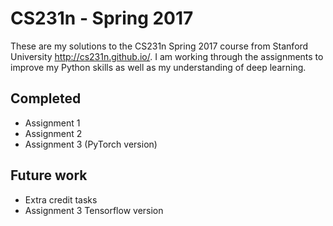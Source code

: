# CS231n - Spring 2017

These are my solutions to the CS231n Spring 2017 course from Stanford University http://cs231n.github.io/. I am working through the assignments to improve my Python skills as well as my understanding of deep learning.

## Completed
* Assignment 1
* Assignment 2 
* Assignment 3 (PyTorch version)

## Future work
* Extra credit tasks
* Assignment 3 Tensorflow version
